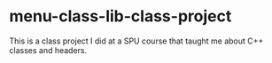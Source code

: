 # menu-class-lib-class-project
This is a class project I did at a SPU course that taught me about C++ classes and headers.
